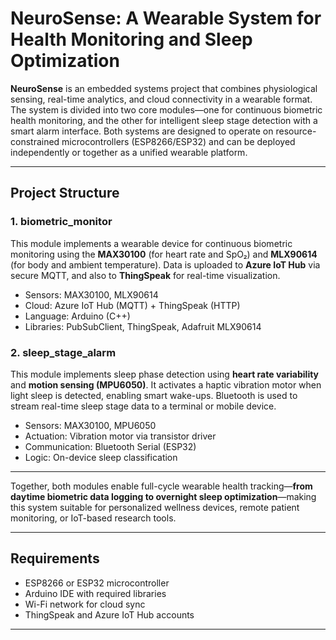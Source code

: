 # NeuroSense: A Wearable System for Health Monitoring and Sleep Optimization

**NeuroSense** is an embedded systems project that combines physiological sensing, real-time analytics, and cloud connectivity in a wearable format. The system is divided into two core modules—one for continuous biometric health monitoring, and the other for intelligent sleep stage detection with a smart alarm interface. Both systems are designed to operate on resource-constrained microcontrollers (ESP8266/ESP32) and can be deployed independently or together as a unified wearable platform.

---

## Project Structure

### 1. biometric_monitor
This module implements a wearable device for continuous biometric monitoring using the **MAX30100** (for heart rate and SpO₂) and **MLX90614** (for body and ambient temperature). Data is uploaded to **Azure IoT Hub** via secure MQTT, and also to **ThingSpeak** for real-time visualization.

- Sensors: MAX30100, MLX90614
- Cloud: Azure IoT Hub (MQTT) + ThingSpeak (HTTP)
- Language: Arduino (C++)
- Libraries: PubSubClient, ThingSpeak, Adafruit MLX90614

### 2. sleep_stage_alarm
This module implements sleep phase detection using **heart rate variability** and **motion sensing (MPU6050)**. It activates a haptic vibration motor when light sleep is detected, enabling smart wake-ups. Bluetooth is used to stream real-time sleep stage data to a terminal or mobile device.

- Sensors: MAX30100, MPU6050
- Actuation: Vibration motor via transistor driver
- Communication: Bluetooth Serial (ESP32)
- Logic: On-device sleep classification

---

Together, both modules enable full-cycle wearable health tracking—**from daytime biometric data logging to overnight sleep optimization**—making this system suitable for personalized wellness devices, remote patient monitoring, or IoT-based research tools.

---

## Requirements
- ESP8266 or ESP32 microcontroller
- Arduino IDE with required libraries
- Wi-Fi network for cloud sync
- ThingSpeak and Azure IoT Hub accounts

---

